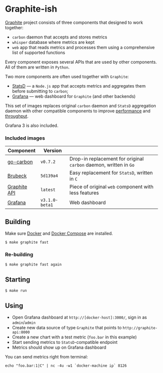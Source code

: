 # Graphite-ish

[Graphite](http://graphiteapp.org/) project consists of three components that designed to work together:

* `carbon` daemon that accepts and stores metrics
* `whisper` database where metrics are kept
* `web` app that reads metrics and processes them using a comprehensive list of
supported functions

Every component exposes several APIs that are used by other components. All of
them are written in `Python`.

Two more components are often used together with `Graphite`:

* [StatsD](https://github.com/etsy/statsd) — a `Node.js` app that accepts metrics
and aggregates them before submitting to `carbon`;
* [Grafana](https://github.com/grafana/grafana) — web dashboard for `Graphite` (and
other backends)

This set of images replaces original `carbon` daemon and `StatsD` aggregation
daemon with other compatible components to improve
[performance](https://github.com/lomik/go-carbon/tree/v0.7.2#performance) and
[throughput](https://github.com/github/brubeck/tree/5d139a4#faq).

Grafana 3 is also included.

### Included images
| Component | Version |   |
|-----------|---------|---|
| [go-carbon](https://github.com/lomik/go-carbon/tree/v0.7.2) | `v0.7.2` | Drop-in replacement for original `carbon` daemon, written in `Go` |
| [Brubeck](https://github.com/github/brubeck/tree/5d139a4) | `5d139a4` | Easy replacement for `StatsD`, written in `C` |
| [Graphite API](https://github.com/brutasse/graphite-api) | `latest` | Piece of original `web` component with less features |
| [Grafana](https://github.com/grafana/grafana/tree/v3.1.0-beta1) | `v3.1.0-beta1` | Web dashboard |

## Building

Make sure [Docker](https://www.docker.com/products/docker) and
[Docker Compose](https://www.docker.com/products/docker-compose) are installed.

```
$ make graphite fast
```

### Re-building

```
$ make graphite fast again
```

## Starting

```
$ make run
```

## Using

* Open Grafana dashboard at `http://[docker-host]:3000/`, sign in as `admin`/`admin`
* Create new data source of type `Graphite` that points to `http://graphite-api:8000`
* Create a new chart with a test metric (`foo.bar` in this example)
* Start sending metrics to `StatsD`-compatible endpoint
* Metrics should show up on Grafana dashboard

You can send metrics right from terminal:

```
echo "foo.bar:1|C" | nc -4u -w1 `docker-machine ip` 8126
```
